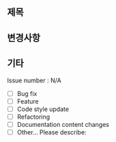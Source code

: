 ## 제목

## 변경사항

## 기타
Issue number : N/A

- [ ] Bug fix
- [ ] Feature
- [ ] Code style update
- [ ] Refactoring
- [ ] Documentation content changes
- [ ] Other... Please describe:
